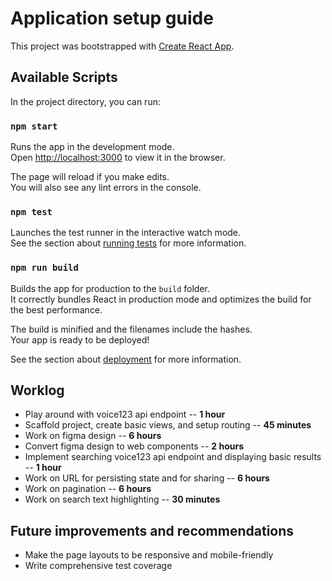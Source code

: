 # Application setup guide

This project was bootstrapped with [Create React App](https://github.com/facebook/create-react-app).

## Available Scripts

In the project directory, you can run:

### `npm start`

Runs the app in the development mode.\
Open [http://localhost:3000](http://localhost:3000) to view it in the browser.

The page will reload if you make edits.\
You will also see any lint errors in the console.

### `npm test`

Launches the test runner in the interactive watch mode.\
See the section about [running tests](https://facebook.github.io/create-react-app/docs/running-tests) for more information.

### `npm run build`

Builds the app for production to the `build` folder.\
It correctly bundles React in production mode and optimizes the build for the best performance.

The build is minified and the filenames include the hashes.\
Your app is ready to be deployed!

See the section about [deployment](https://facebook.github.io/create-react-app/docs/deployment) for more information.

## Worklog

- Play around with voice123 api endpoint -- **1 hour**
- Scaffold project, create basic views, and setup routing -- **45 minutes**
- Work on figma design -- **6 hours**
- Convert figma design to web components -- **2 hours**
- Implement searching voice123 api endpoint and displaying basic results -- **1 hour**
- Work on URL for persisting state and for sharing -- **6 hours**
- Work on pagination -- **6 hours**
- Work on search text highlighting -- **30 minutes**

## Future improvements and recommendations

- Make the page layouts to be responsive and mobile-friendly
- Write comprehensive test coverage

